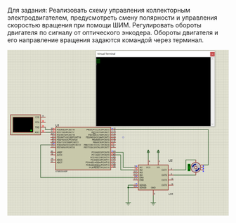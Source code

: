 Для задания:
Реализовать схему управления коллекторным электродвигателем, предусмотреть смену полярности и управления скоростью вращения при помощи ШИМ. Регулировать обороты двигателя по сигналу от оптического энкодера. Обороты двигателя и его направление вращения задаются командой через терминал.

![scheme](Scheme.png)
